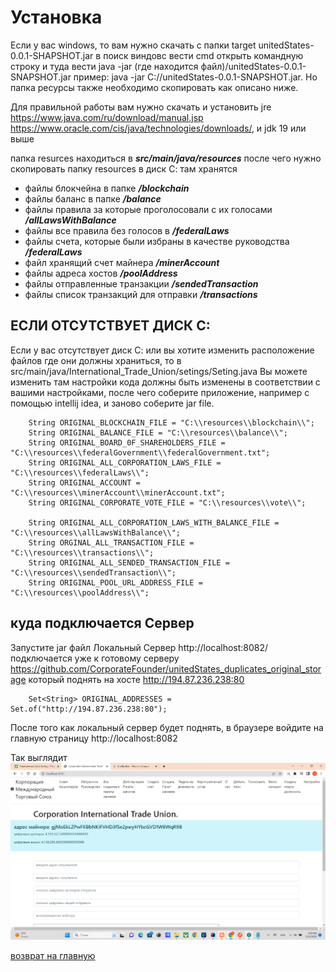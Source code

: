 # Установка
Если у вас windows, то вам нужно скачать с папки target unitedStates-0.0.1-SHAPSHOT.jar
в поиск виндовс вести cmd открыть командную строку и туда вести java -jar (где находится файл)/unitedStates-0.0.1-SNAPSHOT.jar
пример: java -jar C://unitedStates-0.0.1-SNAPSHOT.jar.
Но папка ресурсы также необходимо скопировать как описано ниже.

Для правильной работы вам нужно скачать и установить jre https://www.java.com/ru/download/manual.jsp
https://www.oracle.com/cis/java/technologies/downloads/,
и jdk 19 или выше

папка resurces находиться в ***src/main/java/resources***
после чего нужно скопировать папку resources в диск С:
там хранятся
- файлы блокчейна в папке ***/blockchain***
- файлы баланс в папке ***/balance***
- файлы правила за которые проголосовали с их голосами ***/allLawsWithBalance***
- файлы все правила без голосов в ***/federalLaws***
- файлы счета, которые были избраны в качестве руководства ***/federalLaws***
- файл хранящий счет майнера ***/minerAccount***
- файлы адреса хостов ***/poolAddress***
- файлы отправленные транзакции ***/sendedTransaction***
- файлы список транзакций для отправки ***/transactions***


## ЕСЛИ ОТСУТСТВУЕТ ДИСК С:
Если у вас отсутствует диск С: или вы хотите изменить расположение файлов где они должны
храниться, то в src/main/java/International_Trade_Union/setings/Seting.java
Вы можете изменить там настройки кода должны быть изменены в соответствии с вашими настройками,
после чего соберите приложение, например с помощью intellij idea, и заново соберите jar file.

````
    String ORIGINAL_BLOCKCHAIN_FILE = "C:\\resources\\blockchain\\";
    String ORIGINAL_BALANCE_FILE = "C:\\resources\\balance\\";
    String ORIGINAL_BOARD_0F_SHAREHOLDERS_FILE = "C:\\resources\\federalGovernment\\federalGovernment.txt";
    String ORIGINAL_ALL_CORPORATION_LAWS_FILE = "C:\\resources\\federalLaws\\";
    String ORIGINAL_ACCOUNT = "C:\\resources\\minerAccount\\minerAccount.txt";
    String ORIGINAL_CORPORATE_VOTE_FILE = "C:\\resources\\vote\\";

    String ORIGINAL_ALL_CORPORATION_LAWS_WITH_BALANCE_FILE = "C:\\resources\\allLawsWithBalance\\";
    String ORGINAL_ALL_TRANSACTION_FILE = "C:\\resources\\transactions\\";
    String ORIGINAL_ALL_SENDED_TRANSACTION_FILE = "C:\\resources\\sendedTransaction\\";
    String ORIGINAL_POOL_URL_ADDRESS_FILE = "C:\\resources\\poolAddress\\";
````

## куда подключается Сервер
Запустите jar файл
Локальный Сервер http://localhost:8082/ подключается уже к готовому серверу
https://github.com/CorporateFounder/unitedStates_duplicates_original_storage
который поднять на хосте http://194.87.236.238:80

````
    Set<String> ORIGINAL_ADDRESSES = Set.of("http://194.87.236.238:80");
````

После того как локальный сервер будет поднять, в браузере 
войдите на главную страницу http://localhost:8082 

Так выглядит ![главное меню](../screenshots/main-menu.png)

[возврат на главную](../readme.md)

